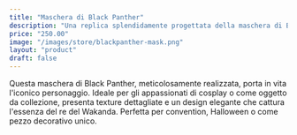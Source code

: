 ```yaml
---
title: "Maschera di Black Panther"
description: "Una replica splendidamente progettata della maschera di Black Panther, perfetta per cosplay o esposizione."
price: "250.00"
image: "/images/store/blackpanther-mask.png"
layout: "product"
draft: false
---
```

Questa maschera di Black Panther, meticolosamente realizzata, porta in vita l'iconico personaggio. Ideale per gli appassionati di cosplay o come oggetto da collezione, presenta texture dettagliate e un design elegante che cattura l'essenza del re del Wakanda. Perfetta per convention, Halloween o come pezzo decorativo unico.